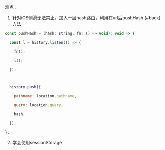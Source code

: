 难点：

1.  针对iOS侧滑无法禁止，加入一层hash路由，利用在url后pushHash  (#back)  方法
```JavaScript
const pushHash = (hash: string, fn: () => void): void => {

  const l = history.listen(() => {

    fn();

    l();

  });

  

  history.push({

    pathname: location.pathname,

    query: location.query,

    hash,

  });

};
```


2.  学会使用sessionStorage